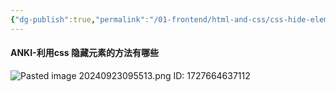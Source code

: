 ```yaml
---
{"dg-publish":true,"permalink":"/01-frontend/html-and-css/css-hide-element/","title":"css 基础","tags":["frontend","css"],"created":"2024-09-30T10:50:37.000+08:00","updated":"2024-12-10T13:54:15.729+08:00"}
---
```


#### ANKI-利用css 隐藏元素的方法有哪些
![Pasted image 20240923095513.png](/img/user/attachments/Pasted%20image%2020240923095513.png)
ID: 1727664637112

<style> .container {font-family: sans-serif; text-align: center;} .button-wrapper button {z-index: 1;height: 40px; width: 100px; margin: 10px;padding: 5px;} .excalidraw .App-menu_top .buttonList { display: flex;} .excalidraw-wrapper { height: 800px; margin: 50px; position: relative;} :root[dir="ltr"] .excalidraw .layer-ui__wrapper .zen-mode-transition.App-menu_bottom--transition-left {transform: none;} </style><script src="https://cdn.jsdelivr.net/npm/react@17/umd/react.production.min.js"></script><script src="https://cdn.jsdelivr.net/npm/react-dom@17/umd/react-dom.production.min.js"></script><script type="text/javascript" src="https://cdn.jsdelivr.net/npm/@excalidraw/excalidraw@0/dist/excalidraw.production.min.js"></script><div id="Drawing_2024-12-10_1353.58.excalidraw.md1"></div><script>(function(){const InitialData={"type":"excalidraw","version":2,"source":"https://github.com/zsviczian/obsidian-excalidraw-plugin/releases/tag/2.0.17","elements":[{"id":"K5Hijlf6zIcGTnAgo8VHK","type":"rectangle","x":-177.18966674804688,"y":-170.1969451904297,"width":378.43133544921875,"height":294.607666015625,"angle":0,"strokeColor":"#1e1e1e","backgroundColor":"transparent","fillStyle":"solid","strokeWidth":2,"strokeStyle":"solid","roughness":1,"opacity":100,"groupIds":[],"frameId":null,"roundness":{"type":3},"seed":1036852572,"version":15,"versionNonce":248728668,"isDeleted":false,"boundElements":null,"updated":1733810066311,"link":null,"locked":false},{"id":"4EsnivR8bM2jil8I8PV0f","type":"diamond","x":-66.65383911132812,"y":-103.62153625488281,"width":160.18035888671875,"height":180.28488159179688,"angle":0,"strokeColor":"#1e1e1e","backgroundColor":"transparent","fillStyle":"solid","strokeWidth":2,"strokeStyle":"solid","roughness":1,"opacity":100,"groupIds":[],"frameId":null,"roundness":{"type":2},"seed":1474388188,"version":10,"versionNonce":1111017820,"isDeleted":false,"boundElements":null,"updated":1733810068095,"link":null,"locked":false}],"appState":{"theme":"light","viewBackgroundColor":"#ffffff","currentItemStrokeColor":"#1e1e1e","currentItemBackgroundColor":"transparent","currentItemFillStyle":"solid","currentItemStrokeWidth":2,"currentItemStrokeStyle":"solid","currentItemRoughness":1,"currentItemOpacity":100,"currentItemFontFamily":1,"currentItemFontSize":20,"currentItemTextAlign":"left","currentItemStartArrowhead":null,"currentItemEndArrowhead":"arrow","scrollX":464.8367004394531,"scrollY":389.0541687011719,"zoom":{"value":1},"currentItemRoundness":"round","gridSize":null,"gridColor":{"Bold":"#C9C9C9FF","Regular":"#EDEDEDFF"},"currentStrokeOptions":null,"previousGridSize":null,"frameRendering":{"enabled":true,"clip":true,"name":true,"outline":true}},"files":{}};InitialData.scrollToContent=true;App=()=>{const e=React.useRef(null),t=React.useRef(null),[n,i]=React.useState({width:void 0,height:void 0});return React.useEffect(()=>{i({width:t.current.getBoundingClientRect().width,height:t.current.getBoundingClientRect().height});const e=()=>{i({width:t.current.getBoundingClientRect().width,height:t.current.getBoundingClientRect().height})};return window.addEventListener("resize",e),()=>window.removeEventListener("resize",e)},[t]),React.createElement(React.Fragment,null,React.createElement("div",{className:"excalidraw-wrapper",ref:t},React.createElement(ExcalidrawLib.Excalidraw,{ref:e,width:n.width,height:n.height,initialData:InitialData,viewModeEnabled:!0,zenModeEnabled:!0,gridModeEnabled:!1})))},excalidrawWrapper=document.getElementById("Drawing_2024-12-10_1353.58.excalidraw.md1");ReactDOM.render(React.createElement(App),excalidrawWrapper);})();</script>

